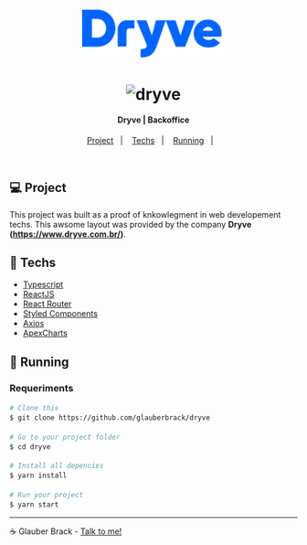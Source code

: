 
<h1 align="center">
    <img alt="dryve" title="#dryve" src=".github/logo.svg" width="250px" />
</h1>


<h1 align="center">
    <img alt="dryve" title="#dryve" src=".github/dashboard.gif" width="720px" />
</h1>


<h4 align="center">
  Dryve | Backoffice
</h4>

<p align="center">
  <a href="#-project">Project</a>&nbsp;&nbsp;&nbsp;|&nbsp;&nbsp;&nbsp;
  <a href="#rocket-techs">Techs</a>&nbsp;&nbsp;&nbsp;|&nbsp;&nbsp;&nbsp;
  <a href="#rocket-Running">Running</a>&nbsp;&nbsp;&nbsp;|&nbsp;&nbsp;&nbsp;
</p>
<br>

## 💻 Project

 This project was built as a proof of knkowlegment in web developement techs.
 This awsome layout was provided by the company **Dryve (https://www.dryve.com.br/)**.


## :rocket: Techs

- [Typescript](https://www.typescriptlang.org/)
- [ReactJS](https://reactjs.org/)
- [React Router](https://reactrouter.com/web/guides/quick-startS)
- [Styled Components](https://styled-components.com/)
- [Axios](https://www.npmjs.com/package/axios)
- [ApexCharts](https://apexcharts.com/docs/react-charts/)


## :notebook: Running

### Requeriments

```bash
# Clone this
$ git clone https://github.com/glauberbrack/dryve

# Go to your project folder
$ cd dryve

# Install all depencies
$ yarn install

# Run your project
$ yarn start
```

---

☕ Glauber Brack - <a href="mailto:glauber@brack.com.br?Subject=Hello%20you">Talk to me!</a>
